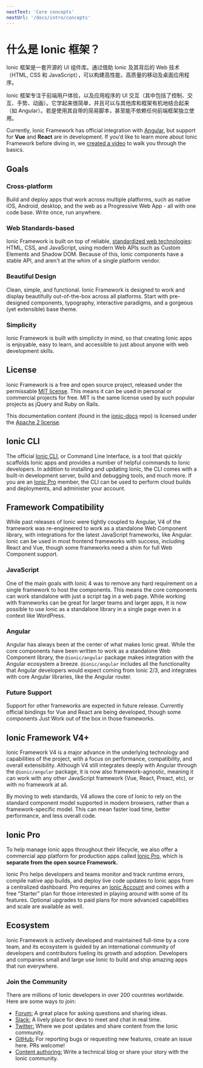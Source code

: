 ```yaml
---
nextText: 'Core concepts'
nextUrl: '/docs/intro/concepts'
---
```


# 什么是 Ionic 框架？

<!-- TOC goes here -->

<p class="intro" markdown="1">
Ionic 框架是一套开源的 UI 组件库。通过借助 Ionic 及其背后的 Web 技术（HTML, CSS 和 JavaScript），可以构建高性能，高质量的移动及桌面应用程序。
</p>
<p class="intro" markdown="1">
Ionic 框架专注于前端用户体验，以及应用程序的 UI 交互（其中包括了控制、交互、手势、动画）。它学起来很简单，并且可以与其他库和框架有机地结合起来（如 Angular）。若是使用其自带的简易脚本，甚至能不依赖任何前端框架独立使用。
</p>
<p class="intro" markdown="1">
Currently, Ionic Framework has official integration with <a href="https://angular.io/" target="_blank">Angular</a>, but support for <strong>Vue</strong> and <strong>React</strong> are in development. If you’d like to learn more about Ionic Framework before diving in, we <a href="https://youtu.be/p3AN3igqiRc" target="_blank">created a video</a> to walk you through the basics.
</p>

## Goals

### Cross-platform

Build and deploy apps that work across multiple platforms, such as native iOS, Android, desktop, and the web as a Progressive Web App - all with one code base. Write once, run anywhere.

### Web Standards-based

Ionic Framework is built on top of reliable, [standardized web technologies](/docs/faq/glossary#web-standards): HTML, CSS, and JavaScript, using
modern Web APIs such as Custom Elements and Shadow DOM. Because of this, Ionic components have a stable API, and aren't at the whim of a single platform vendor.

### Beautiful Design

Clean, simple, and functional. Ionic Framework is designed to work and display beautifully out-of-the-box across all platforms.
Start with pre-designed components, typography, interactive paradigms, and a gorgeous (yet extensible) base theme.

### Simplicity

Ionic Framework is built with simplicity in mind, so that creating Ionic apps is enjoyable, easy to learn, and accessible to just about anyone with web development skills.

## License

Ionic Framework is a free and open source project, released under the permissable <a href="https://opensource.org/licenses/MIT" target="_blank">MIT license</a>. This means it can be used in personal or commercial projects for free. MIT is the same license used by such popular projects as jQuery and Ruby on Rails.

This documentation content (found in the <a href="https://github.com/ionic-team/ionic-docs" target="_blank">ionic-docs</a> repo) is licensed under the <a href="https://www.apache.org/licenses/LICENSE-2.0" target="_blank">Apache 2 license</a>.

## Ionic CLI

The official [Ionic CLI](/docs/cli/overview), or Command Line Interface, is a tool that quickly scaffolds Ionic apps and provides a number of helpful commands to Ionic developers. In addition to installing and updating Ionic, the CLI comes with a built-in development server, build and debugging tools, and much more. If you are an [Ionic Pro](#ionic-pro) member, the CLI can be used to perform cloud builds and deployments, and administer your account.

## Framework Compatibility

While past releases of Ionic were tightly coupled to Angular, V4 of the framework was re-engineered to work as a standalone Web Component library, with integrations for the latest JavaScript frameworks, like Angular. Ionic can be used
in most frontend frameworks with success, including React and Vue, though some frameworks need a shim for full Web Component support.

### JavaScript

One of the main goals with Ionic 4 was to remove any hard requirement on a single framework to host the components. This means the core components can work standalone with just a script tag in a web page. While working with frameworks can be great for larger teams and larger apps, it is now possible to use Ionic as a standalone library in a single page even in a context like WordPress.

### Angular

Angular has always been at the center of what makes Ionic great. While the core components have been written to work as a standalone Web Component library, the `@ionic/angular` package makes integration with the Angular ecosystem a breeze. `@ionic/angular` includes all the functionality that Angular developers would expect coming from Ionic 2/3, and integrates with core Angular libraries, like the Angular router.

### Future Support

Support for other frameworks are expected in future release. Currently official bindings for Vue and React are being developed, though some components Just Work out of the box in those frameworks.

## Ionic Framework V4+

Ionic Framework V4 is a major advance in the underlying technology and capabilities of the project, with a focus on performance, compatibility, and overall extensibility. Although V4 still integrates deeply with Angular through the `@ionic/angular` package, it is now also framework-agnostic, meaning it can work with any other JavaScript framework (Vue, React, Preact, etc), or with no framework at all.

By moving to web standards, V4 allows the core of Ionic to rely on the standard component model supported in modern browsers, rather than a framework-specific model. This can mean faster load time, better performance, and less overall code.

## Ionic Pro

To help manage Ionic apps throughout their lifecycle, we also offer a commercial app platform for production apps called <a href="https://ionicframework.com/pro" target="_blank">Ionic Pro</a>, which is <strong>separate from the open source Framework.</strong>

Ionic Pro helps developers and teams monitor and track runtime errors, compile native app builds, and deploy live code updates to Ionic apps from a centralized dashboard. Pro requires an <a href="https://dashboard.ionicframework.com/signup" target="_blank">Ionic Account</a> and comes with a free “Starter” plan for those interested in playing around with some of its features. Optional upgrades to paid plans for more advanced capabilities and scale are available as well.

## Ecosystem

Ionic Framework is actively developed and maintained full-time by a core team, and its ecosystem is guided by an international community of developers and contributors fueling its growth and adoption. Developers and companies small and large use Ionic to build and ship amazing apps that run everywhere.

### Join the Community

There are millions of Ionic developers in over 200 countries worldwide. Here are some ways to join:

* <a href="https://forum.ionicframework.com/" target="_blank">Forum:</a> A great place for asking questions and sharing ideas.
* <a href="https://ionicworldwide.herokuapp.com/" target="_blank">Slack:</a> A lively place for devs to meet and chat in real time.
* <a href="https://twitter.com/Ionicframework" target="_blank">Twitter:</a> Where we post updates and share content from the Ionic community.
* <a href="https://github.com/ionic-team/ionic" target="_blank">GitHub:</a> For reporting bugs or requesting new features, create an issue here. PRs welcome!
* <a href="https://ionicframework.com/contributors" target="_blank">Content authoring:</a> Write a technical blog or share your story with the Ionic community.
